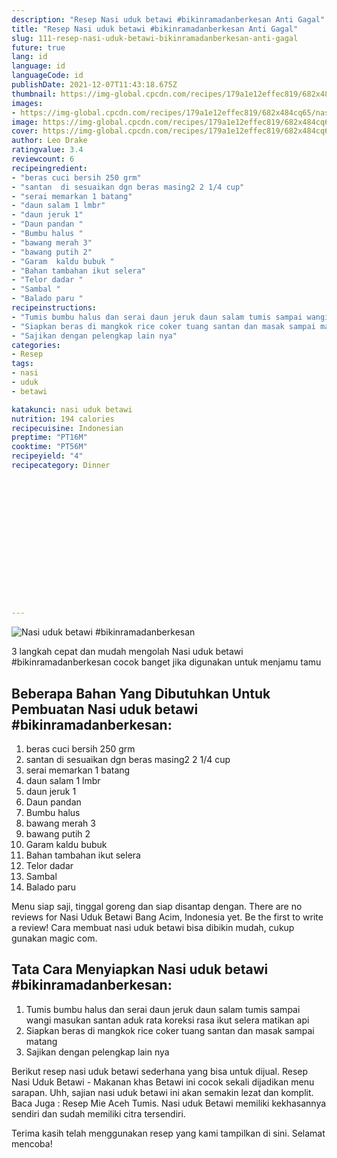 ```yaml
---
description: "Resep Nasi uduk betawi #bikinramadanberkesan Anti Gagal"
title: "Resep Nasi uduk betawi #bikinramadanberkesan Anti Gagal"
slug: 111-resep-nasi-uduk-betawi-bikinramadanberkesan-anti-gagal
future: true
lang: id
language: id
languageCode: id
publishDate: 2021-12-07T11:43:18.675Z 
thumbnail: https://img-global.cpcdn.com/recipes/179a1e12effec819/682x484cq65/nasi-uduk-betawi-bikinramadanberkesan-foto-resep-utama.webp
images:
- https://img-global.cpcdn.com/recipes/179a1e12effec819/682x484cq65/nasi-uduk-betawi-bikinramadanberkesan-foto-resep-utama.webp
image: https://img-global.cpcdn.com/recipes/179a1e12effec819/682x484cq65/nasi-uduk-betawi-bikinramadanberkesan-foto-resep-utama.webp
cover: https://img-global.cpcdn.com/recipes/179a1e12effec819/682x484cq65/nasi-uduk-betawi-bikinramadanberkesan-foto-resep-utama.webp
author: Leo Drake
ratingvalue: 3.4
reviewcount: 6
recipeingredient:
- "beras cuci bersih 250 grm"
- "santan  di sesuaikan dgn beras masing2 2 1/4 cup"
- "serai memarkan 1 batang"
- "daun salam 1 lmbr"
- "daun jeruk 1"
- "Daun pandan "
- "Bumbu halus "
- "bawang merah 3"
- "bawang putih 2"
- "Garam  kaldu bubuk "
- "Bahan tambahan ikut selera"
- "Telor dadar "
- "Sambal "
- "Balado paru "
recipeinstructions:
- "Tumis bumbu halus dan serai daun jeruk daun salam tumis sampai wangi masukan santan aduk rata koreksi rasa ikut selera matikan api"
- "Siapkan beras di mangkok rice coker tuang santan dan masak sampai matang"
- "Sajikan dengan pelengkap lain nya"
categories:
- Resep
tags:
- nasi
- uduk
- betawi

katakunci: nasi uduk betawi 
nutrition: 194 calories
recipecuisine: Indonesian
preptime: "PT16M"
cooktime: "PT56M"
recipeyield: "4"
recipecategory: Dinner


     
    
    
    
    
    
    
    
    
    
    
      
    
---
```



![Nasi uduk betawi #bikinramadanberkesan](https://img-global.cpcdn.com/recipes/179a1e12effec819/682x484cq65/nasi-uduk-betawi-bikinramadanberkesan-foto-resep-utama.webp)

3 langkah cepat dan mudah mengolah  Nasi uduk betawi #bikinramadanberkesan cocok banget jika digunakan untuk menjamu tamu

<!--inarticleads1-->

## Beberapa Bahan Yang Dibutuhkan Untuk Pembuatan Nasi uduk betawi #bikinramadanberkesan:

1. beras cuci bersih 250 grm
1. santan  di sesuaikan dgn beras masing2 2 1/4 cup
1. serai memarkan 1 batang
1. daun salam 1 lmbr
1. daun jeruk 1
1. Daun pandan 
1. Bumbu halus 
1. bawang merah 3
1. bawang putih 2
1. Garam  kaldu bubuk 
1. Bahan tambahan ikut selera
1. Telor dadar 
1. Sambal 
1. Balado paru 

Menu siap saji, tinggal goreng dan siap disantap dengan. There are no reviews for Nasi Uduk Betawi Bang Acim, Indonesia yet. Be the first to write a review! Cara membuat nasi uduk betawi bisa dibikin mudah, cukup gunakan magic com. 

<!--inarticleads2-->

## Tata Cara Menyiapkan Nasi uduk betawi #bikinramadanberkesan:

1. Tumis bumbu halus dan serai daun jeruk daun salam tumis sampai wangi masukan santan aduk rata koreksi rasa ikut selera matikan api
1. Siapkan beras di mangkok rice coker tuang santan dan masak sampai matang
1. Sajikan dengan pelengkap lain nya


Berikut resep nasi uduk betawi sederhana yang bisa untuk dijual. Resep Nasi Uduk Betawi - Makanan khas Betawi ini cocok sekali dijadikan menu sarapan. Uhh, sajian nasi uduk betawi ini akan semakin lezat dan komplit. Baca Juga : Resep Mie Aceh Tumis. Nasi uduk Betawi memiliki kekhasannya sendiri dan sudah memiliki citra tersendiri. 

Terima kasih telah menggunakan resep yang kami tampilkan di sini. Selamat mencoba!
